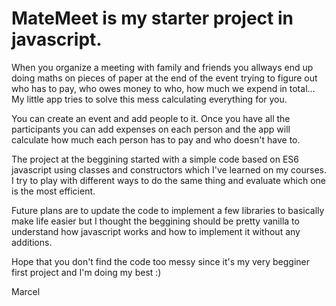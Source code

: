 # MateMeet is my starter project in javascript.
When you organize a meeting with family and friends you allways end up doing maths on pieces of paper at the end of the event trying to figure out who has to pay, who owes money to who, how much we expend in total...
My little app tries to solve this mess calculating everything for you.

You can create an event and add people to it. 
Once you have all the participants you can add expenses on each person and the app will calculate how much each person has to pay and who doesn't have to.

The project at the beggining started with a simple code based on ES6 javascript using classes and constructors which I've learned on my courses.
I try to play with different ways to do the same thing and evaluate which one is the most efficient. 

Future plans are to update the code to implement a few libraries to basically make life easier but I thought the beggining should be pretty vanilla to understand how javascript works and how to implement it without any additions. 

Hope that you don't find the code too messy since it's my very begginer first project and I'm doing my best :)

Marcel
